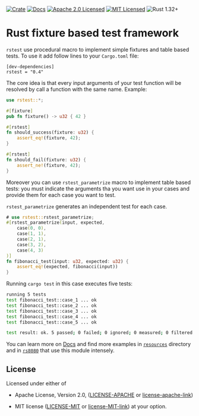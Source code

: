 [![Crate][crate-image]][crate-link]
[![Docs][docs-image]][docs-link]
[![Apache 2.0 Licensed][license-apache-image]][license-apache-link]
[![MIT Licensed][license-mit-image]][license-mit-link]
![Rust 1.32+][rustc-image]

# Rust fixture based test framework

`rstest` use procedural macro to implement simple fixtures and table
based tests. To use it add follow lines to your `Cargo.toml` file:

```
[dev-dependencies]
rstest = "0.4"
```

The core idea is that every input arguments of your test function will
be resolved by call a function with the same name.
Example:

```rust
use rstest::*;

#[fixture]
pub fn fixture() -> u32 { 42 }

#[rstest]
fn should_success(fixture: u32) {
    assert_eq!(fixture, 42);
}

#[rstest]
fn should_fail(fixture: u32) {
    assert_ne!(fixture, 42);
}
```

Moreover you can use `rstest_parametrize` macro to implement table
based tests: you must indicate the arguments tha you want use in your cases
and provide them for each case you want to test.

`rstest_parametrize` generates an independent test for each case.

```rust
# use rstest::rstest_parametrize;
#[rstest_parametrize(input, expected,
    case(0, 0),
    case(1, 1),
    case(2, 1),
    case(3, 2),
    case(4, 3)
)]
fn fibonacci_test(input: u32, expected: u32) {
    assert_eq!(expected, fibonacci(input))
}
```

Running `cargo test` in this case executes five tests:

```bash
running 5 tests
test fibonacci_test::case_1 ... ok
test fibonacci_test::case_2 ... ok
test fibonacci_test::case_3 ... ok
test fibonacci_test::case_4 ... ok
test fibonacci_test::case_5 ... ok

test result: ok. 5 passed; 0 failed; 0 ignored; 0 measured; 0 filtered out
```

You can learn more on [Docs](https://docs.rs/rstest) and 
find more examples in [`resources`](resources) directory and in 
[`rs8080`](https://github.com/la10736/rs8080/blob/master/src/cpu/test.rs) 
that use this module intensely.

## License

Licensed under either of

* Apache License, Version 2.0, ([LICENSE-APACHE](LICENSE-APACHE) or 
[license-apache-link])

* MIT license ([LICENSE-MIT](LICENSE-MIT) or [license-MIT-link])
at your option.

[//]: # (links)

[crate-image]: https://img.shields.io/crates/v/rstest.svg
[crate-link]: https://crates.io/crates/rstest
[docs-image]: https://docs.rs/rstest/badge.svg
[docs-link]: https://docs.rs/rstest/
[license-apache-image]: https://img.shields.io/badge/license-Apache2.0-blue.svg
[license-mit-image]: https://img.shields.io/badge/license-MIT-blue.svg
[license-apache-link]: http://www.apache.org/licenses/LICENSE-2.0
[license-MIT-link]: http://opensource.org/licenses/MIT
[rustc-image]: https://img.shields.io/badge/rustc-1.32+-blue.svg

